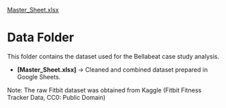 [Master_Sheet.xlsx](https://github.com/user-attachments/files/22186325/Master_Sheet.xlsx)

# Data Folder
This folder contains the dataset used for the Bellabeat case study analysis.

- **[Master_Sheet.xlsx]** → Cleaned and combined dataset prepared in Google Sheets.

Note: The raw Fitbit dataset was obtained from Kaggle (Fitbit Fitness Tracker Data, CC0: Public Domain)
